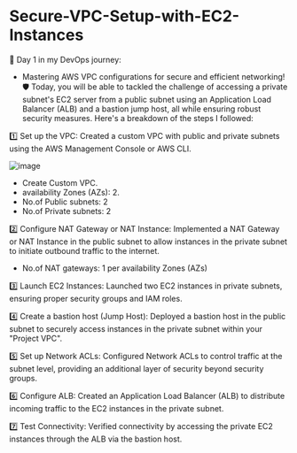 # Secure-VPC-Setup-with-EC2-Instances
🚀 Day 1 in my DevOps journey:
- Mastering AWS VPC configurations for secure and efficient networking! 🛡️ Today, you will be able to tackled the challenge of accessing a private subnet's EC2 server from a public subnet using an Application Load Balancer (ALB) and a bastion jump host, all while ensuring robust security measures. Here's a breakdown of the steps I followed:

1️⃣ Set up the VPC: Created a custom VPC with public and private subnets using the AWS Management Console or AWS CLI.

 ![image](https://github.com/Sthatikonda8161/Secure-VPC-Setup-with-EC2-Instances/assets/136583514/e5bb69ca-8a48-4812-9236-244cf65ffc12)
- Create Custom VPC.
- availability Zones (AZs): 2.
- No.of Public subnets: 2
- No.of Private subnets: 2

2️⃣ Configure NAT Gateway or NAT Instance: Implemented a NAT Gateway or NAT Instance in the public subnet to allow instances in the private subnet to initiate outbound traffic to the internet.

- No.of NAT gateways: 1 per availability Zones (AZs)
  
3️⃣ Launch EC2 Instances: Launched two EC2 instances in private subnets, ensuring proper security groups and IAM roles.

4️⃣ Create a bastion host (Jump Host): Deployed a bastion host in the public subnet to securely access instances in the private subnet within your "Project VPC".

5️⃣ Set up Network ACLs: Configured Network ACLs to control traffic at the subnet level, providing an additional layer of security beyond security groups.

6️⃣ Configure ALB: Created an Application Load Balancer (ALB) to distribute incoming traffic to the EC2 instances in the private subnet.

7️⃣ Test Connectivity: Verified connectivity by accessing the private EC2 instances through the ALB via the bastion host.
